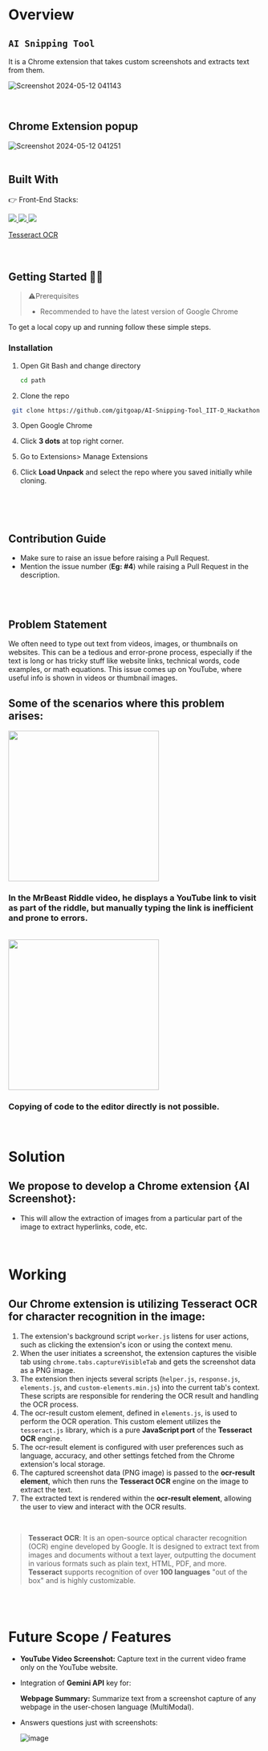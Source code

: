# Overview

## ```AI Snipping Tool```
It is a Chrome extension that takes custom screenshots and extracts text from them. 

![Screenshot 2024-05-12 041143](https://github.com/gitgoap/HackFest-24-IIT-Dhanbad/assets/117789470/ddbb446f-86e4-46e1-8c45-18115cdec83c)

</br>

## Chrome Extension popup



![Screenshot 2024-05-12 041251](https://github.com/gitgoap/HackFest-24-IIT-Dhanbad/assets/117789470/03af36c3-dd15-4d34-b026-ebaac0a65b4d)
</br></br>
## Built With

👉 Front-End Stacks:
<p align="left">
  <a href="](https://html.com">
    <img src="https://skillicons.dev/icons?i=html" />
  </a>
 <a href="https://www.css3.com">
    <img src="https://skillicons.dev/icons?i=css" />
  </a>

 <a href="https://www.javascript.com/">
    <img src="https://skillicons.dev/icons?i=js" />
  </a>

  
</p>

<a href="https://github.com/tesseract-ocr/tesseract">
 Tesseract OCR 
  </a>

  </br>
  </br>
  </br>

  ## Getting Started 👩‍💻

> ⚠️Prerequisites
>
> - Recommended to have the latest version of Google Chrome 


To get a local copy up and running follow these simple steps.


### Installation

1. Open Git Bash and change directory
   
   ``` sh
   cd path
   ``` 
3. Clone the repo

```sh
 git clone https://github.com/gitgoap/AI-Snipping-Tool_IIT-D_Hackathon.git
```

3. Open Google Chrome

4. Click **3 dots** at top right corner.

5. Go to Extensions>  Manage Extensions

6. Click **Load Unpack** and select the repo where you saved initially while cloning.


   </br></br></br>

## Contribution Guide
 - Make sure to raise an issue before raising a Pull Request.
 - Mention the issue number (**Eg: #4**) while raising a Pull Request in the description.
   
</br></br>
## Problem Statement

 We often need to type out text from videos, images, or thumbnails on websites. This can be a tedious and error-prone process, especially if the text is long or has tricky stuff like website links, technical words, code examples, or math equations. This issue comes up on YouTube, where useful info is shown in videos or thumbnail images.
</br>
## Some of the scenarios where this problem arises:
<img src ="https://github.com/gitgoap/HackFest-24-IIT-Dhanbad/assets/117789470/325fe373-5215-4602-b582-1e2d3e91d96c" height= 300 >

### In the **MrBeast Riddle video**, he displays a YouTube link to visit as part of the riddle, but manually typing the link is inefficient and prone to errors.


</br>








<img src ="https://github.com/gitgoap/HackFest-24-IIT-Dhanbad/assets/117789470/1d84b1e5-6e1e-49b4-aefc-3482b74f29d6" height= 300 >

</br>

### Copying of code to the editor directly is not possible.

</br>

# Solution


## We propose to develop a Chrome extension {AI Screenshot}:



-   This will allow the extraction of images from a particular part of the image to extract hyperlinks, code, etc. 











</br>





 #    Working

## Our Chrome extension is utilizing **Tesseract OCR** for character recognition in the image:
1. The extension's background script ```worker.js``` listens for user actions, such as clicking the extension's icon or using the context menu.
2. When the user initiates a screenshot, the extension captures the visible tab using ```chrome.tabs.captureVisibleTab``` and gets the screenshot data as a PNG image.
3. The extension then injects several scripts (```helper.js```, ```response.js```, ```elements.js```, and ```custom-elements.min.js```) into the current tab's context. These scripts are responsible for rendering the OCR result and handling the OCR process.
4. The ocr-result custom element, defined in ```elements.js```, is used to perform the OCR operation. This custom element utilizes the ```tesseract.js``` library, which is a pure **JavaScript port** of the **Tesseract OCR** engine.
5. The ocr-result element is configured with user preferences such as language, accuracy, and other settings fetched from the Chrome extension's local storage.
6. The captured screenshot data (PNG image) is passed to the **ocr-result element**, which then runs the **Tesseract OCR** engine on the image to extract the text.
7. The extracted text is rendered within the **ocr-result element**, allowing the user to view and interact with the OCR results.

 
</br>



> **Tesseract OCR**: It is an open-source optical character recognition (OCR) engine developed by Google. It is designed to extract text from images and documents without a text layer, outputting the document in various formats such as plain text, HTML, PDF, and more. **Tesseract** supports recognition of over **100 languages** "out of the box" and is highly customizable.

</br></br>

# Future Scope / Features

- **YouTube Video Screenshot:** Capture text in the current video frame only on the YouTube website. 

  
  
- Integration of **Gemini API** key for:

   **Webpage Summary:** Summarize text from a screenshot capture of any webpage in the user-chosen language (MultiModal).

- Answers questions just with screenshots: 

  ![image](https://github.com/gitgoap/HackFest-24-IIT-Dhanbad/assets/117789470/1592f070-2e07-436b-b268-dc25be5e8e53)

















 
 




